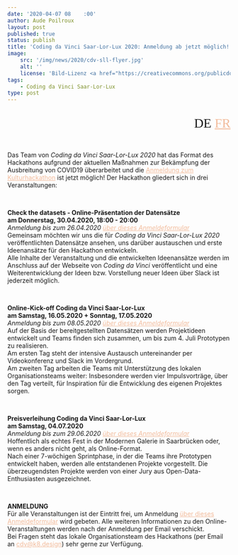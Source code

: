 ```yaml
---
date: '2020-04-07 08	:00'
author: Aude Poilroux
layout: post
published: true
status: publish
title: 'Coding da Vinci Saar-Lor-Lux 2020: Anmeldung ab jetzt möglich!'
image:
    src: '/img/news/2020/cdv-sll-flyer.jpg'
    alt: ''
    license: 'Bild-Lizenz <a href="https://creativecommons.org/publicdomain/zero/1.0/deed.de" target="_blank">CC0 1.0</a>'
tags:
    - Coding da Vinci Saar-Lor-Lux
type: post
---
```

<!-- Sprache -->
<div class="row">
	<div class="col-lg-2 col-lg-offset-10">
   		<p style="margin-bottom:15px; font-family:Archive; font-size: 22pt; text-align: right;">DE <a href="../../04/07/cdv-sll-anmeldung_fr.html" style="color: #f2bb9b;">FR</a></p>
 	</div>
</div>

<!-- Post -->
<br/>
<p>Das Team von <i>Coding da Vinci Saar-Lor-Lux 2020</i> hat das Format des Hackathons aufgrund der aktuellen Maßnahmen zur Bekämpfung der Ausbreitung von COVID19 überarbeitet und die <a href="https://k8-institut.limequery.com/188436?lang=de" target="_blank" style="color: #f2bb9b;">Anmeldung zum Kulturhackathon</a> ist jetzt möglich! Der Hackathon gliedert sich in drei Veranstaltungen:</p>
<br/>
<p><b>Check the datasets - Online-Präsentation der Datensätze<br/>
am Donnerstag, 30.04.2020, 18:00 - 20:00</b><br/>
<i>Anmeldung bis zum 26.04.2020 <a href="https://k8-institut.limequery.com/188436?lang=de" target="_blank" style="color: #f2bb9b;">über dieses Anmeldeformular</a></i><br/>
Gemeinsam möchten wir uns die für <i>Coding da Vinci Saar-Lor-Lux 2020</i> veröffentlichten Datensätze ansehen, uns darüber austauschen und erste Ideenansätze für den Hackathon entwickeln.<br/>
Alle Inhalte der Veranstaltung und die entwickelten Ideenansätze werden im Anschluss auf der Webseite von <i>Coding da Vinci</i> veröffentlicht und eine Weiterentwicklung der Ideen bzw. Vorstellung neuer Ideen über Slack ist jederzeit möglich.</p>
<br/>
<p><b>Online-Kick-off Coding da Vinci Saar-Lor-Lux<br/>
am Samstag, 16.05.2020 + Sonntag, 17.05.2020</b><br/>
<i>Anmeldung bis zum 08.05.2020 <a href="https://k8-institut.limequery.com/188436?lang=de" target="_blank" style="color: #f2bb9b;">über dieses Anmeldeformular</a></i><br/>
Auf der Basis der bereitgestellten Datensätzen werden Projektideen entwickelt und Teams finden sich zusammen, um bis zum 4. Juli Prototypen zu realisieren.<br/>
Am ersten Tag steht der intensive Austausch untereinander per Videokonferenz und Slack im Vordergrund.<br/>
Am zweiten Tag arbeiten die Teams mit Unterstützung des lokalen Organisationsteams weiter: Insbesondere werden vier Impulsvorträge, über den Tag verteilt, für Inspiration für die Entwicklung des eigenen Projektes sorgen.</p>
<br/>
<p><b>Preisverleihung Coding da Vinci Saar-Lor-Lux<br/>
am Samstag, 04.07.2020</b><br/>
<i>Anmeldung bis zum 29.06.2020 <a href="https://k8-institut.limequery.com/188436?lang=de" target="_blank" style="color: #f2bb9b;">über dieses Anmeldeformular</a></i><br/>
Hoffentlich als echtes Fest in der Modernen Galerie in Saarbrücken oder, wenn es anders nicht geht, als Online-Format.<br/>
Nach einer 7-wöchigen Sprintphase, in der die Teams ihre Prototypen entwickelt haben, werden alle entstandenen Projekte vorgestellt. Die überzeugendsten Projekte werden von einer Jury aus Open-Data-Enthusiasten ausgezeichnet.</p>
<br/>
<p><b>ANMELDUNG</b><br/>
Für alle Veranstaltungen ist der Eintritt frei, um Anmeldung <a href="https://k8-institut.limequery.com/188436?lang=de" target="_blank" style="color: #f2bb9b;">über dieses Anmeldeformular</a> wird gebeten. Alle weiteren Informationen zu den Online-Veranstaltungen werden nach der Anmeldung per Email verschickt.<br/>
Bei Fragen steht das lokale Organisationsteam des Hackathons (per Email an <a href="mailto:cdv@k8.design" target="_blank" style="color: #f2bb9b;">cdv@k8.design</a>) sehr gerne zur Verfügung.</p>